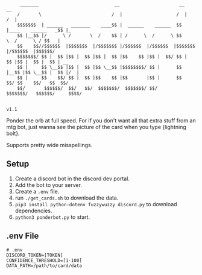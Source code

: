 ```
     _______                            __                      __                    __     
    /       \                          /  |                    /  |                  /  |    
    $$$$$$$  | ______   _______    ____$$ |  ______    ______  $$ |____    ______   _$$ |_   
    $$ |__$$ |/      \ /       \  /    $$ | /      \  /      \ $$      \  /      \ / $$   |  
    $$    $$//$$$$$$  |$$$$$$$  |/$$$$$$$ |/$$$$$$  |/$$$$$$  |$$$$$$$  |/$$$$$$  |$$$$$$/   
    $$$$$$$/ $$ |  $$ |$$ |  $$ |$$ |  $$ |$$    $$ |$$ |  $$/ $$ |  $$ |$$ |  $$ |  $$ | __ 
    $$ |     $$ \__$$ |$$ |  $$ |$$ \__$$ |$$$$$$$$/ $$ |      $$ |__$$ |$$ \__$$ |  $$ |/  |
    $$ |     $$    $$/ $$ |  $$ |$$    $$ |$$       |$$ |      $$    $$/ $$    $$/   $$  $$/ 
    $$/       $$$$$$/  $$/   $$/  $$$$$$$/  $$$$$$$/ $$/       $$$$$$$/   $$$$$$/     $$$$/  
                                                                                         
                                                                                     v1.1 
```
Ponder the orb at full speed. 
For if you don't want all that extra stuff from an mtg bot, just wanna see the picture of the card when you type {lightning bolt}.

Supports pretty wide misspellings.

## Setup
1. Create a discord bot in the discord dev portal.
2. Add the bot to your server.
3. Create a `.env` file.
4. run `./get_cards.sh` to download the data.
5. `pip3 install python-dotenv fuzzywuzzy discord.py` to download dependencies.
6. `python3 ponderbot.py` to start.

## .env File
```
# .env
DISCORD_TOKEN=[TOKEN]
CONFIDENCE_THRESHOLD=[1-100]
DATA_PATH=/path/to/card/data
```
